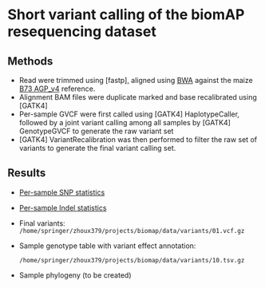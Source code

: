 # Short variant calling of the biomAP resequencing dataset

## Methods
* Read were trimmed using [fastp], aligned using [BWA]() against the maize 
  [B73 AGP_v4]() reference.
* Alignment BAM files were duplicate marked and base recalibrated using [GATK4]
* Per-sample GVCF were first called using [GATK4] HaplotypeCaller, followed by 
  a joint variant calling among all samples by [GATK4] GenotypeGVCF to 
  generate the raw variant set
* [GATK4] VariantRecalibration was then performed to filter the raw set of 
  variants to generate the final variant calling set.

## Results
* [Per-sample SNP statistics](../data/variants/06.stat.snp.txt)
* [Per-sample Indel statistics](../data/variants/06.stat.indel.txt)
* Final variants:
    `/home/springer/zhoux379/projects/biomap/data/variants/01.vcf.gz`
* Sample genotype table with variant effect annotation:

    `/home/springer/zhoux379/projects/biomap/data/variants/10.tsv.gz`

* Sample phylogeny (to be created)

